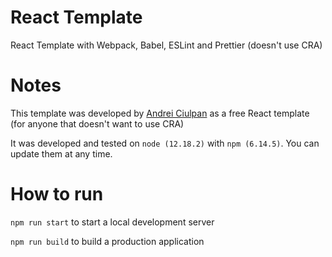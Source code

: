 # React Template

React Template with Webpack, Babel, ESLint and Prettier (doesn't use CRA)

# Notes

This template was developed by [Andrei Ciulpan](https://github.com/Jolsty) as a free React template (for anyone that doesn't want to use CRA)

It was developed and tested on `node (12.18.2)` with `npm (6.14.5)`. You can update them at any time.

# How to run

`npm run start` to start a local development server

`npm run build` to build a production application
